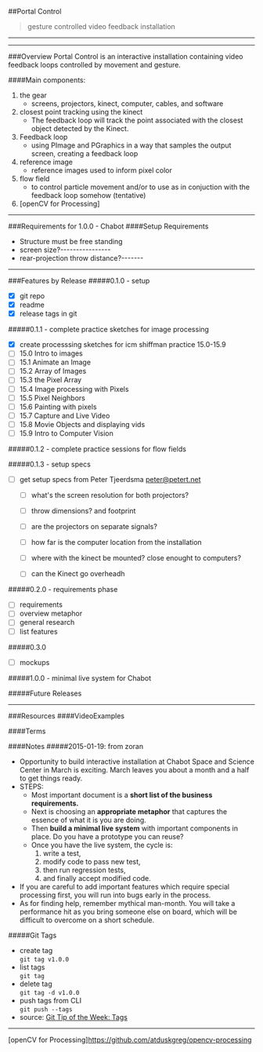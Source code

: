 ##Portal Control
> gesture controlled video feedback installation
___________________

________________________________
###Overview
Portal Control is an interactive installation containing video feedback loops controlled by movement and gesture.

####Main components:  
1. the gear
     - screens, projectors, kinect, computer, cables, and software
2. closest point tracking using the kinect
     - The feedback loop will track the point associated with the closest object detected by the Kinect.
3. Feedback loop 
     - using PImage and PGraphics in a way that samples the output screen, creating a feedback loop
4. reference image
     - reference images used to inform pixel color
5. flow field
     - to control particle movement and/or to use as in conjuction with the feedback loop somehow (tentative)
6. [openCV for Processing]
________________________________
###Requirements for 1.0.0 - Chabot
####Setup Requirements
- Structure must be free standing
- screen size?----------------
- rear-projection throw distance?-------


________________________________
###Features by Release
#####0.1.0 - setup
- [x] git repo
- [x] readme
- [x] release tags in git

#####0.1.1 - complete practice sketches for image processing
- [x] create processsing sketches for icm shiffman practice 15.0-15.9
- [ ] 15.0 Intro to images
- [ ] 15.1 Animate an Image
- [ ] 15.2 Array of Images
- [ ] 15.3 the Pixel Array
- [ ] 15.4 Image processing with Pixels
- [ ] 15.5 Pixel Neighbors
- [ ] 15.6 Painting with pixels
- [ ] 15.7 Capture and Live Video
- [ ] 15.8 Movie Objects and displaying vids
- [ ] 15.9 Intro to Computer Vision

#####0.1.2 - complete practice sessions for flow fields

#####0.1.3 - setup specs 
- [ ] get setup specs from Peter Tjeerdsma peter@petert.net
     - [ ] what's the screen resolution for both projectors?
     - [ ] throw dimensions? and footprint 
     - [ ] are the projectors on separate signals?
     - [ ] how far is the computer location from the installation
     - [ ] where with the kinect be mounted?  close enought to computers?
     - [ ] can the Kinect go overheadh


#####0.2.0 - requirements phase
- [ ] requirements
- [ ] overview metaphor
- [ ] general research
- [ ] list features

#####0.3.0
- [ ] mockups

#####1.0.0 - minimal live system for Chabot


#####Future Releases


________________________________
###Resources
####VideoExamples

####Terms


####Notes
#####2015-01-19: from zoran
- Opportunity to build interactive installation at Chabot Space and Science Center in March is exciting. March leaves you about a month and a half to get things ready.  
- STEPS:
     - Most important document is a **short list of the business requirements.** 
     - Next is choosing an **appropriate metaphor** that captures the essence of what it is you are doing. 
     - Then **build a minimal live system** with important components in place. Do you have a prototype you can reuse?
     - Once you have the live system, the cycle is: 
          1. write a test, 
          2. modify code to pass new test, 
          3. then run regression tests, 
          4. and finally accept modified code. 
- If you are careful to add important features which require special processing first, you will run into bugs early in the process.
- As for finding help, remember mythical man-month. You will take a performance hit as you bring someone else on board, which will be difficult to overcome on a short schedule.

#####Git Tags
- create tag  
```git tag v1.0.0```    
- list tags  
```git tag```  
- delete tag  
```git tag -d v1.0.0```  
- push tags from CLI  
```git push --tags```  
- source: [Git Tip of the Week: Tags](http://alblue.bandlem.com/2011/04/git-tip-of-week-tags.html)



_________________________

[openCV for Processing]https://github.com/atduskgreg/opencv-processing

